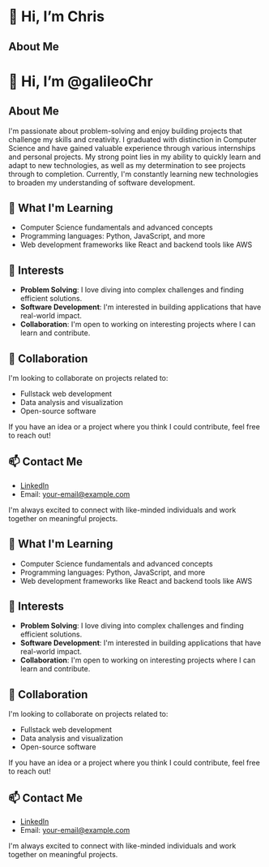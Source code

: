 # 👋 Hi, I’m Chris

## About Me

# 👋 Hi, I’m @galileoChr

## About Me

I'm passionate about problem-solving and enjoy building projects that challenge my skills and creativity. I graduated with distinction in Computer Science and have gained valuable experience through various internships and personal projects. My strong point lies in my ability to quickly learn and adapt to new technologies, as well as my determination to see projects through to completion. Currently, I'm constantly learning new technologies to broaden my understanding of software development.

## 🌱 What I'm Learning

- Computer Science fundamentals and advanced concepts
- Programming languages: Python, JavaScript, and more
- Web development frameworks like React and backend tools like AWS

## 👀 Interests

- **Problem Solving**: I love diving into complex challenges and finding efficient solutions.
- **Software Development**: I'm interested in building applications that have real-world impact.
- **Collaboration**: I'm open to working on interesting projects where I can learn and contribute.

## 💞️ Collaboration

I'm looking to collaborate on projects related to:
- Fullstack web development
- Data analysis and visualization
- Open-source software

If you have an idea or a project where you think I could contribute, feel free to reach out!

## 📫 Contact Me

- [LinkedIn](https://www.linkedin.com/in/your-profile-link-here) 
- Email: your-email@example.com

I'm always excited to connect with like-minded individuals and work together on meaningful projects.

<!---
galileoChr/galileoChr is a ✨ special ✨ repository because its `README.md` (this file) appears on your GitHub profile.
You can click the Preview link to take a look at your changes.
--->


## 🌱 What I'm Learning

- Computer Science fundamentals and advanced concepts
- Programming languages: Python, JavaScript, and more
- Web development frameworks like React and backend tools like AWS

## 👀 Interests

- **Problem Solving**: I love diving into complex challenges and finding efficient solutions.
- **Software Development**: I'm interested in building applications that have real-world impact.
- **Collaboration**: I'm open to working on interesting projects where I can learn and contribute.

## 💞️ Collaboration

I'm looking to collaborate on projects related to:
- Fullstack web development
- Data analysis and visualization
- Open-source software

If you have an idea or a project where you think I could contribute, feel free to reach out!

## 📫 Contact Me

- [LinkedIn](https://www.linkedin.com/in/your-profile-link-here) 
- Email: your-email@example.com

I'm always excited to connect with like-minded individuals and work together on meaningful projects.

<!---
galileoChr/galileoChr is a ✨ special ✨ repository because its `README.md` (this file) appears on your GitHub profile.
You can click the Preview link to take a look at your changes.
--->

